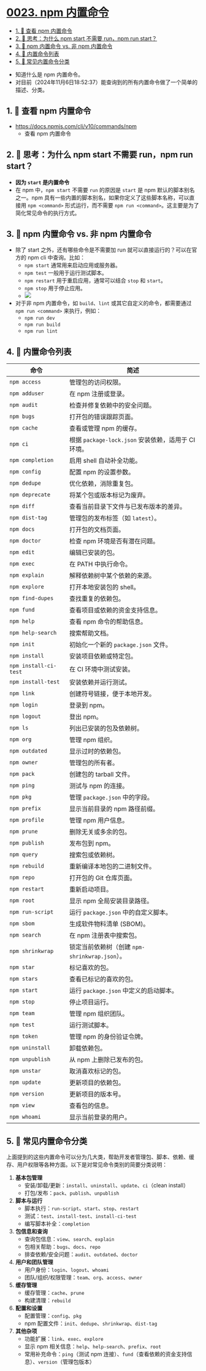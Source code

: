 # [0023. npm 内置命令](https://github.com/Tdahuyou/TNotes.nodejs/tree/main/notes/0023.%20npm%20%E5%86%85%E7%BD%AE%E5%91%BD%E4%BB%A4)

<!-- region:toc -->

- [1. 🔗 查看 npm 内置命令](#1--查看-npm-内置命令)
- [2. 🤔 思考：为什么 npm start 不需要 run，npm run start？](#2--思考为什么-npm-start-不需要-runnpm-run-start)
- [3. 📒 npm 内置命令 vs. 非 npm 内置命令](#3--npm-内置命令-vs-非-npm-内置命令)
- [4. 📒 内置命令列表](#4--内置命令列表)
- [5. 📒 常见内置命令分类](#5--常见内置命令分类)

<!-- endregion:toc -->
- 知道什么是 npm 内置命令。
- 对目前（2024年11月6日18:52:37）能查询到的所有内置命令做了一个简单的描述、分类。

## 1. 🔗 查看 npm 内置命令

- https://docs.npmjs.com/cli/v10/commands/npm
  - 查看 npm 内置命令

## 2. 🤔 思考：为什么 npm start 不需要 run，npm run start？

- **因为 `start` 是内置命令**
- 在 npm 中，`npm start` 不需要 `run` 的原因是 `start` 是 npm 默认的脚本别名之一。npm 具有一些内置的脚本别名，如果你定义了这些脚本名称，可以直接用 `npm <command>` 形式运行，而不需要 `npm run <command>`。这主要是为了简化常见命令的执行方式。

## 3. 📒 npm 内置命令 vs. 非 npm 内置命令

- 除了 start 之外，还有哪些命令是不需要加 run 就可以直接运行的？可以在官方的 npm cli 中查询。比如：
  - `npm start` 通常用来启动应用或服务器。
  - `npm test` 一般用于运行测试脚本。
  - `npm restart` 用于重启应用，通常可以结合 `stop` 和 `start`。
  - `npm stop` 用于停止应用。
  - ![](assets/2024-11-06-18-33-06.png)
- 对于非 npm 内置命令，如 `build`、`lint` 或其它自定义的命令，都需要通过 `npm run <command>` 来执行，例如：
  - `npm run dev`
  - `npm run build`
  - `npm run lint`

## 4. 📒 内置命令列表

| 命令                  | 简述                                                |
| --------------------- | --------------------------------------------------- |
| `npm access`          | 管理包的访问权限。                                  |
| `npm adduser`         | 在 npm 注册或登录。                                 |
| `npm audit`           | 检查并修复依赖中的安全问题。                        |
| `npm bugs`            | 打开包的错误跟踪页面。                              |
| `npm cache`           | 查看或管理 npm 的缓存。                             |
| `npm ci`              | 根据 `package-lock.json` 安装依赖，适用于 CI 环境。 |
| `npm completion`      | 启用 shell 自动补全功能。                           |
| `npm config`          | 配置 npm 的设置参数。                               |
| `npm dedupe`          | 优化依赖，消除重复包。                              |
| `npm deprecate`       | 将某个包或版本标记为废弃。                          |
| `npm diff`            | 查看当前目录下文件与已发布版本的差异。              |
| `npm dist-tag`        | 管理包的发布标签（如 `latest`）。                   |
| `npm docs`            | 打开包的文档页面。                                  |
| `npm doctor`          | 检查 npm 环境是否有潜在问题。                       |
| `npm edit`            | 编辑已安装的包。                                    |
| `npm exec`            | 在 PATH 中执行命令。                                |
| `npm explain`         | 解释依赖树中某个依赖的来源。                        |
| `npm explore`         | 打开本地安装包的 shell。                            |
| `npm find-dupes`      | 查找重复的依赖包。                                  |
| `npm fund`            | 查看项目或依赖的资金支持信息。                      |
| `npm help`            | 查看 npm 命令的帮助信息。                           |
| `npm help-search`     | 搜索帮助文档。                                      |
| `npm init`            | 初始化一个新的 `package.json` 文件。                |
| `npm install`         | 安装项目依赖或特定包。                              |
| `npm install-ci-test` | 在 CI 环境中测试安装。                              |
| `npm install-test`    | 安装依赖并运行测试。                                |
| `npm link`            | 创建符号链接，便于本地开发。                        |
| `npm login`           | 登录到 npm。                                        |
| `npm logout`          | 登出 npm。                                          |
| `npm ls`              | 列出已安装的包及依赖树。                            |
| `npm org`             | 管理 npm 组织。                                     |
| `npm outdated`        | 显示过时的依赖包。                                  |
| `npm owner`           | 管理包的所有者。                                    |
| `npm pack`            | 创建包的 tarball 文件。                             |
| `npm ping`            | 测试与 npm 的连接。                                 |
| `npm pkg`             | 管理 `package.json` 中的字段。                      |
| `npm prefix`          | 显示当前目录的 npm 路径前缀。                       |
| `npm profile`         | 管理 npm 用户信息。                                 |
| `npm prune`           | 删除无关或多余的包。                                |
| `npm publish`         | 发布包到 npm。                                      |
| `npm query`           | 搜索包或依赖树。                                    |
| `npm rebuild`         | 重新编译本地包的二进制文件。                        |
| `npm repo`            | 打开包的 Git 仓库页面。                             |
| `npm restart`         | 重新启动项目。                                      |
| `npm root`            | 显示 npm 全局安装目录路径。                         |
| `npm run-script`      | 运行 `package.json` 中的自定义脚本。                |
| `npm sbom`            | 生成软件物料清单 (SBOM)。                           |
| `npm search`          | 在 npm 注册表中搜索包。                             |
| `npm shrinkwrap`      | 锁定当前依赖树（创建 `npm-shrinkwrap.json`）。      |
| `npm star`            | 标记喜欢的包。                                      |
| `npm stars`           | 查看已标记的喜欢的包。                              |
| `npm start`           | 运行 `package.json` 中定义的启动脚本。              |
| `npm stop`            | 停止项目运行。                                      |
| `npm team`            | 管理 npm 组织团队。                                 |
| `npm test`            | 运行测试脚本。                                      |
| `npm token`           | 管理 npm 的身份验证令牌。                           |
| `npm uninstall`       | 卸载依赖包。                                        |
| `npm unpublish`       | 从 npm 上删除已发布的包。                           |
| `npm unstar`          | 取消喜欢标记的包。                                  |
| `npm update`          | 更新项目的依赖包。                                  |
| `npm version`         | 更新项目的版本号。                                  |
| `npm view`            | 查看包的信息。                                      |
| `npm whoami`          | 显示当前登录的用户。                                |

## 5. 📒 常见内置命令分类

上面提到的这些内置命令可以分为几大类，帮助开发者管理包、脚本、依赖、缓存、用户权限等各种方面。以下是对常见命令类别的简要分类说明：

1. **基本包管理**
   - 安装/卸载/更新：`install`、`uninstall`、`update`、`ci`（clean install）
   - 打包/发布：`pack`、`publish`、`unpublish`
2. **脚本与运行**
   - 脚本执行：`run-script`、`start`、`stop`、`restart`
   - 测试：`test`、`install-test`、`install-ci-test`
   - 编写脚本补全：`completion`
3. **包信息和查询**
   - 查询包信息：`view`、`search`、`explain`
   - 包相关帮助：`bugs`、`docs`、`repo`
   - 排查依赖/安全问题：`audit`、`outdated`、`doctor`
4. **用户和团队管理**
   - 用户身份：`login`、`logout`、`whoami`
   - 团队/组织/权限管理：`team`、`org`、`access`、`owner`
5. **缓存管理**
   - 缓存管理：`cache`、`prune`
   - 构建清理：`rebuild`
6. **配置和设置**
   - 配置管理：`config`、`pkg`
   - npm 配置文件：`init`、`dedupe`、`shrinkwrap`、`dist-tag`
7. **其他杂项**
   - 功能扩展：`link`、`exec`、`explore`
   - 显示 npm 相关信息：`help`、`help-search`、`prefix`、`root`
   - 常用补充命令：`ping`（测试 npm 连接）、`fund`（查看依赖的资金支持信息）、`version`（管理包版本）
